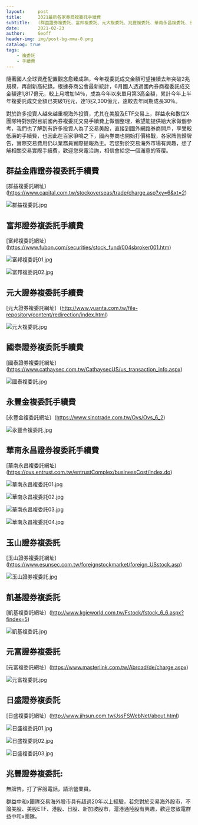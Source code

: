 ```yaml
---
layout:     post
title:      2021最新各家券商複委託手續費
subtitle:   (群益證券複委託、富邦複委託、元大複委託、兆豐複委託、華南永昌複委託、日盛複委託、國泰證券複委託、永豐金複委託、玉山複委託、凱基複委託、元富複委託、美股複委託手續費 、 港股複委託手續費 、 陸股複委託手續費 )
date:       2021-02-23
author:     Geoff
header-img: img/post-bg-mma-0.png
catalog: true
tags:
    - 複委託
    - 手續費
---
```


隨著國人全球資產配置觀念愈臻成熟，今年複委託成交金額可望接續去年突破2兆規模，再創新高紀錄。根據券商公會最新統計，6月國人透過國內券商複委託成交金額達1,817億元，較上月增加14％，成為今年以來單月第3高金額，累計今年上半年複委託成交金額已突破1兆元，達1兆2,300億元，遠較去年同期成長30％。


對於許多投資人越來越重視海外投資，尤其在美股及ETF交易上，群益永和數位X團隊特對別對目前國內券複委託交易手續費上做個整理，希望能提供給大家做個參考，我們也了解到有許多投資人為了交易美股，直接到國外網路券商開戶，享受較低廉的手續費，也因此在百家爭鳴之下，國內券商也開始打價格戰，各家牌告歸牌告，實際交易費用仍以業務員實際提報為主。若您對於交易海外市場有興趣，想了解相關交易實際手續費，歡迎您來電洽詢，相信會給您一個滿意的答覆。



## 群益金鼎證券複委託手續費
[群益複委託網址〕(https://www.capital.com.tw/stockoverseas/trade/charge.asp?xy=6&xt=2)

![群益複委託.jpg]({{site.baseurl}}/media/群益複委託.jpg)

## 富邦證券複委託手續費
[富邦複委託網址〕(https://www.fubon.com/securities/stock_fund/004sbroker001.htm)

![富邦複委託01.jpg]({{site.baseurl}}/media/富邦複委託01.jpg)

![富邦複委託02.jpg]({{site.baseurl}}/media/富邦複委託02.jpg)

## 元大證券複委託手續費
[元大證券複委託網址〕(http://www.yuanta.com.tw/file-repository/content/redirection/index.html)

![元大複委託.jpg]({{site.baseurl}}/media/元大複委託.jpg)

## 國泰證券複委託手續費
[國泰證券複委託網址〕(https://www.cathaysec.com.tw/CathaysecUS/us_transaction_info.aspx)

![國泰複委託.jpg]({{site.baseurl}}/media/國泰複委託.jpg)

## 永豐金複委託手續費
[永豐金複委託網址〕(https://www.sinotrade.com.tw/Ovs/Ovs_6_2)

![永豐金複委託.jpg]({{site.baseurl}}/media/永豐金複委託.jpg)

## 華南永昌證券複委託手續費
[華南永昌複委託網址〕(https://ovs.entrust.com.tw/entrustComplex/businessCost/index.do)

![華南永昌複委託01.jpg]({{site.baseurl}}/media/華南永昌複委託01.jpg)

![華南永昌複委託02.jpg]({{site.baseurl}}/media/華南永昌複委託02.jpg)

![華南永昌複委託03.jpg]({{site.baseurl}}/media/華南永昌複委託03.jpg)

![華南永昌複委託04.jpg]({{site.baseurl}}/media/華南永昌複委託04.jpg)

## 玉山證券複委託
[玉山證券複委託網址〕(https://www.esunsec.com.tw/foreignstockmarket/foreign_USstock.asp)

![玉山證券複委託.jpg]({{site.baseurl}}/media/玉山證券複委託.jpg)

## 凱基證券複委託
[凱基複委託網址〕(http://www.kgieworld.com.tw/Fstock/fstock_6_6.aspx?findex=5)

![凱基複委託.jpg]({{site.baseurl}}/media/凱基複委託.jpg)


## 元富證券複委託
[元富複委託網址〕(https://www.masterlink.com.tw/Abroad/de/charge.aspx)

![元富複委託.jpg]({{site.baseurl}}/media/元富複委託.jpg)

## 日盛證券複委託
[日盛複委託網址〕(http://www.jihsun.com.tw/JssFSWebNet/about.html)

![日盛複委託01.jpg]({{site.baseurl}}/media/日盛複委託01.jpg)

![日盛複委託02.jpg]({{site.baseurl}}/media/日盛複委託02.jpg)

![日盛複委託03.jpg]({{site.baseurl}}/media/日盛複委託03.jpg)

## 兆豐證券複委託:  
無牌告，打了客服電話，請洽營業員。

群益中和x團隊交易海外股市具有超過20年以上經驗，若您對於交易海外股市，不論美股、美股ETF、港股、日股、新加坡股市，滬港通陸股有興趣，歡迎您致電群益中和x團隊。

